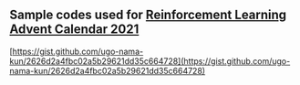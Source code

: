 ## Sample codes used for [Reinforcement Learning Advent Calendar 2021](https://adventar.org/calendars/6362)
[https://gist.github.com/ugo-nama-kun/2626d2a4fbc02a5b29621dd35c664728](https://gist.github.com/ugo-nama-kun/2626d2a4fbc02a5b29621dd35c664728)
